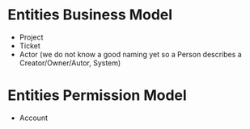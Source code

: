 # Entities Business Model

* Project
* Ticket
* Actor (we do not know a good naming yet
  so a Person describes a Creator/Owner/Autor,
  System)

# Entities Permission Model

* Account


